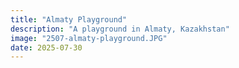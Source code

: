 ```yaml
---
title: "Almaty Playground"
description: "A playground in Almaty, Kazakhstan"
image: "2507-almaty-playground.JPG"
date: 2025-07-30
---
```


